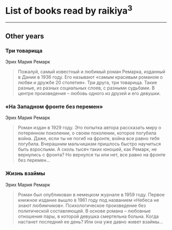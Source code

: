 # List of books read by raikiya<sup>3</sup>
---

## Other years

### Три товарища
Эрих Мария Ремарк
> Пожалуй, самый известный и любимый роман Ремарка, изданный в Дании в 1936 году. Его называют «самым красивым романом о любви и дружбе 20 столетия». Три друга, три товарища. Такие разные, из разных социальных слоев, с разными судьбами. В центре произведения – любовь одного из друзей и его девушки.


### «На Западном фронте без перемен»
Эрих Мария Ремарк
> Роман издан в 1929 году. Это попытка автора рассказать миру о потерянном поколении, о своем поколении, которое погубила война. Даже, если ты не погиб на фронте, война все равно тебя погубила. Вчерашним мальчишкам пришлось быстро научиться быть взрослыми. А сколь тысяч таких юношей, как Ремарк, не вернулись с фронта? Но вернулся ты или нет, все равно на фронте без перемен…


### Жизнь взаймы
Эрих  Мария Ремарк
> Роман был опубликован в немецком журнале в 1959 году. Первое книжное издание вышло в 1961 году под названием «Небеса не знают любимчиков». Психологическое произведение без политической составляющей. В основе романа – любовные отношения пары, в которой девушка смертельна больна. Когда настанет последний ее день? Или она уже давно живет взаймы…



